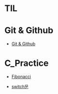 # TIL

# Git & Github

- [Git & Github](https://github.com/Consome1/TIL/blob/main/Git/README.md)

# C_Practice

- [Fibonacci](https://github.com/Consome1/TIL/blob/main/C_practice/Ubuntu_programming/Fibonacci.md)

- [switch문](https://github.com/Consome1/TIL/blob/main/C_practice/switch%EB%AC%B8.md)
